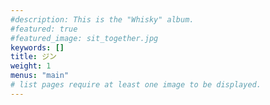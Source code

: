 ```yaml
---
#description: This is the "Whisky" album.
#featured: true
#featured_image: sit_together.jpg
keywords: []
title: ジン
weight: 1
menus: "main"
# list pages require at least one image to be displayed.
---
```

